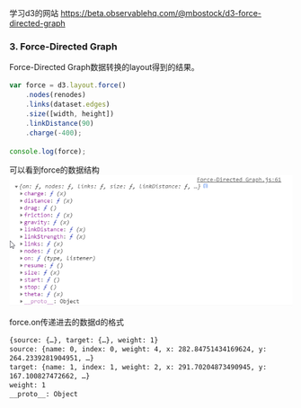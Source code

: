 学习d3的网站
https://beta.observablehq.com/@mbostock/d3-force-directed-graph

### 3. Force-Directed Graph

Force-Directed Graph数据转换的layout得到的结果。

```JavaScript
var force = d3.layout.force()
    .nodes(renodes)
    .links(dataset.edges)
    .size([width, height])
    .linkDistance(90)
    .charge(-400);

console.log(force);
```
可以看到force的数据结构
![](image/force-directed1.png)

force.on传递进去的数据d的格式
```
{source: {…}, target: {…}, weight: 1}
source: {name: 0, index: 0, weight: 4, x: 282.84751434169624, y: 264.2339281904951, …}
target: {name: 1, index: 1, weight: 2, x: 291.70204873490945, y: 167.100827472662, …}
weight: 1
__proto__: Object
```
